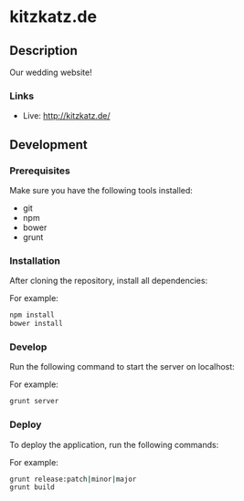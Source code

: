 # kitzkatz.de

## Description

Our wedding website!

### Links

* Live: http://kitzkatz.de/

## Development

### Prerequisites
Make sure you have the following tools installed:

* git
* npm
* bower
* grunt

### Installation

After cloning the repository, install all dependencies:

For example:
```sh
npm install
bower install
```

### Develop

Run the following command to start the server on localhost:

For example:
```sh
grunt server
```

### Deploy

To deploy the application, run the following commands:

For example:
```sh
grunt release:patch|minor|major
grunt build
```
